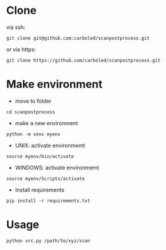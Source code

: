 # Clone
via ssh:
```
git clone git@github.com:carboled/scanpostprocess.git
```
or via https:
```
git clone https://github.com/carboled/scanpostprocess.git
```

# Make environment

- move to folder
```
cd scanpostprocess
```
- make a new environment
```
python -m venv myenv
```
- UNIX: activate environmemt
```
source myenv/bin/activate
```

- WINDOWS: activate environmemt
```
source myenv/Scripts/activate
```

- Install requirements
```
pip install -r requirements.txt
```

# Usage

```
python src.py /path/to/xyz/scan
```